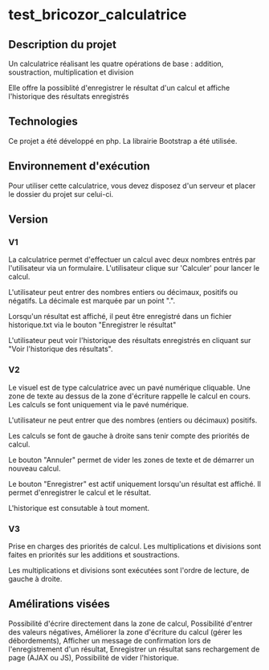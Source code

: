 # test_bricozor_calculatrice

## Description du projet

Un calculatrice réalisant les quatre opérations de base : addition, soustraction, multiplication et division

Elle offre la possiblité d'enregistrer le résultat d'un calcul et affiche l'historique des résultats enregistrés

## Technologies

Ce projet a été développé en php.
La librairie Bootstrap a été utilisée.

## Environnement d'exécution

Pour utiliser cette calculatrice, vous devez disposez d'un serveur et placer le dossier du projet sur celui-ci.

## Version
### V1
La calculatrice permet d'effectuer un calcul avec deux nombres entrés par l'utilisateur via un formulaire.
L'utilisateur clique sur 'Calculer' pour lancer le calcul.

L'utilisateur peut entrer des nombres entiers ou décimaux, positifs ou négatifs. La décimale est marquée par un point ".".

Lorsqu'un résultat est affiché, il peut être enregistré dans un fichier historique.txt via le bouton "Enregistrer le résultat"

L'utilisateur peut voir l'historique des résultats enregistrés en cliquant sur "Voir l'historique des résultats".

### V2
Le visuel est de type calculatrice avec un pavé numérique cliquable.
Une zone de texte au dessus de la zone d'écriture rappelle le calcul en cours. 
Les calculs se font uniquement via le pavé numérique.

L'utilisateur ne peut entrer que des nombres (entiers ou décimaux) positifs.

Les calculs se font de gauche à droite sans tenir compte des priorités de calcul.

Le bouton "Annuler" permet de vider les zones de texte et de démarrer un nouveau calcul.

Le bouton "Enregistrer" est actif uniquement lorsqu'un résultat est affiché.
Il permet d'enregistrer le calcul et le résultat.

L'historique est consutable à tout moment.

### V3
Prise en charges des priorités de calcul.
Les multiplications et divisions sont faites en priorités sur les additions et soustractions.

Les multiplications et divisions sont exécutées sont l'ordre de lecture, de gauche à droite.

## Amélirations visées
Possibilité d'écrire directement dans la zone de calcul,
Possibilité d'entrer des valeurs négatives,
Améliorer la zone d'écriture du calcul (gérer les débordements),
Afficher un message de confirmation lors de l'enregistrement d'un résultat,
Enregistrer un résultat sans rechargement de page (AJAX ou JS),
Possibilité de vider l'historique.